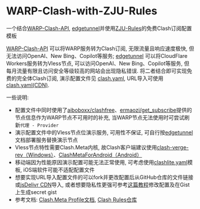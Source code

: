 # WARP-Clash-with-ZJU-Rules

一个结合[WARP-Clash-API](https://github.com/vvbbnn00/WARP-Clash-API), [edgetunnel](https://github.com/cmliu/edgetunnel)并使用[ZJU-Rules](https://github.com/MadisonWirtanen/WARP-Clash-with-ZJU-Rules/blob/main/ZJU.yaml)的免费Clash订阅配置模板

[WARP-Clash-API](https://github.com/vvbbnn00/WARP-Clash-API) 可以将WARP服务转为Clash订阅, 无限流量且响应速度极快, 但无法访问OpenAI、New Bing、Copilot等服务; [edgetunnel](https://github.com/cmliu/edgetunnel) 可以将CloudFlare Workers服务转为Vless节点, 可以访问OpenAI、New Bing、Copilot等服务, 但每月流量有限且访问安全等级较高的网站会出现隐私错误. 将二者结合即可实现免费的完全体Clash订阅, 演示配置文件见 [clash.yaml](https://github.com/MadisonWirtanen/WARP-Clash-with-ZJU-Rules/blob/main/clash.yaml), URL导入可使用 [clash.yaml(CDN)](https://fastly.jsdelivr.net/gh/MadisonWirtanen/WARP-Clash-with-ZJU-Rules@main/clash.yaml). 

一些说明: 

- 配置文件中同时使用了[aiboboxx/clashfree](https://github.com/aiboboxx/clashfree)、[ermaozi/get_subscribe](https://github.com/ermaozi/get_subscribe)提供的节点信息作为WARP节点不可用时的补充, 当WARP节点无法使用时可尝试刷新`代理 - Provider`
- 演示配置文件中的Vless节点位演示服务, 可用性不保证, 可自行按[edgetunnel](https://github.com/cmliu/edgetunnel)文档部署服务替换演示节点
- Vless节点特性需要Clash.Meta内核, 故Clash客户端建议使用[clash-verge-rev（Windows）](https://github.com/clash-verge-rev/clash-verge-rev)、[ClashMetaForAndroid（Android）](https://github.com/MetaCubeX/ClashMetaForAndroid)
- 移动端因为性能原因演示配置可能无法正常使用, 可考虑使用[clashlite.yaml](https://github.com/MadisonWirtanen/WARP-Clash-with-ZJU-Rules/blob/main/clashlite.yaml)模板, iOS端软件可能不适配配置文件
- 想要实现URL导入配置文件的可以fork并更改配置后从GitHub仓库的文件链接或[jsDelivr CDN](https://www.jsdelivr.com/github)导入, 或者想要隐私性更强可参考[这篇教程](https://github.com/DustinWin/clash_singbox-tutorials/blob/main/%E6%95%99%E7%A8%8B%E5%90%88%E9%9B%86/Clash/%E5%9F%BA%E7%A1%80%E7%AF%87/%E7%94%9F%E6%88%90%E5%B8%A6%E6%9C%89%E8%87%AA%E5%AE%9A%E4%B9%89%E7%AD%96%E7%95%A5%E7%BB%84%E5%92%8C%E8%A7%84%E5%88%99%E7%9A%84%20Clash%20%E9%85%8D%E7%BD%AE%E6%96%87%E4%BB%B6%E7%9B%B4%E9%93%BE-geodata%20%E6%96%B9%E6%A1%88.md#%E4%BA%8C-%E6%B7%BB%E5%8A%A0%E6%A8%A1%E6%9D%BF)修改配置及在Gist上生成secret gist
- 参考文档: [Clash.Meta Profile文档](https://wiki.metacubex.one/config/), [Clash Rules仓库](https://github.com/Loyalsoldier/clash-rules)
